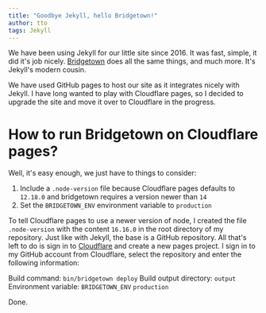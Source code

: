```yaml
---
title: "Goodbye Jekyll, hello Bridgetown!"
author: tto
tags: Jekyll
---
```


We have been using Jekyll for our little site since 2016. It was fast, simple, it did it's job nicely. [Bridgetown](https://www.bridgetownrb.com/) does all the same things, and much more. It's Jekyll's modern cousin.

We have used GitHub pages to host our site as it integrates nicely with Jekyll. I have long wanted to play with Cloudflare pages, so I decided to upgrade the site and move it over to Cloudflare in the progress.

# How to run Bridgetown on Cloudflare pages?

Well, it's easy enough, we just have to things to consider:

1. Include a `.node-version` file because Cloudflare pages defaults to `12.18.0` and bridgetown requires a version newer than `14`
2. Set the `BRIDGETOWN_ENV` environment variable to `production`

To tell Cloudflare pages to use a newer version of node, I created the file `.node-version` with the content `16.16.0` in the root directory of my repository. Just like with Jekyll, the base is a GitHub repository. All that's left to do is sign in to [Cloudflare](https://dash.cloudflare.com) and create a new pages project. I sign in to my GitHub account from Cloudflare, select the repository and enter the following information:

Build command: `bin/bridgetown deploy`
Build output directory: `output`
Environment variable: `BRIDGETOWN_ENV`  `production`

Done.